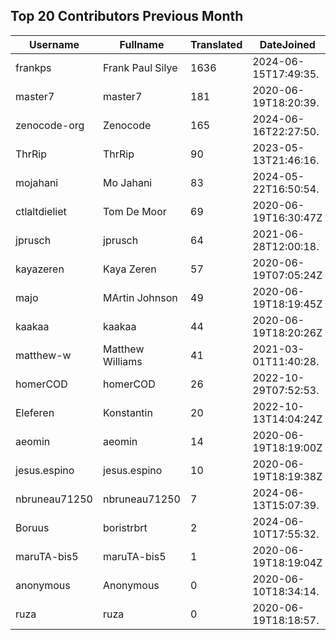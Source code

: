## Top 20 Contributors Previous Month ##
|Username|Fullname|Translated|DateJoined|Language|
|--------|--------|----------|----------|-------|
|frankps|Frank Paul Silye|1636|2024-06-15T17:49:35.|nb_NO|
|master7|master7|181|2020-06-19T18:20:39.|pl|
|zenocode-org|Zenocode|165|2024-06-16T22:27:50.|fr|
|ThrRip|ThrRip|90|2023-05-13T21:46:16.|zh_Hans|
|mojahani|Mo Jahani|83|2024-05-22T16:50:54.|fa|
|ctlaltdieliet|Tom De Moor|69|2020-06-19T16:30:47Z|nl|
|jprusch|jprusch|64|2021-06-28T12:00:18.|de|
|kayazeren|Kaya Zeren|57|2020-06-19T07:05:24Z|tr|
|majo|MArtin Johnson|49|2020-06-19T18:19:45Z|sv|
|kaakaa|kaakaa|44|2020-06-19T18:20:26Z|ja|
|matthew-w|Matthew Williams|41|2021-03-01T11:40:28.|en_AU|
|homerCOD|homerCOD|26|2022-10-29T07:52:53.|sr|
|Eleferen|Konstantin|20|2022-10-13T14:04:24Z|ru|
|aeomin|aeomin|14|2020-06-19T18:19:00Z|zh_Hans|
|jesus.espino|jesus.espino|10|2020-06-19T18:19:38Z||
|nbruneau71250|nbruneau71250|7|2024-06-13T15:07:39.||
|Boruus|boristrbrt|2|2024-06-10T17:55:32.||
|maruTA-bis5|maruTA-bis5|1|2020-06-19T18:19:04Z||
|anonymous|Anonymous|0|2020-06-10T18:34:14.||
|ruza|ruza|0|2020-06-19T18:18:57.||
